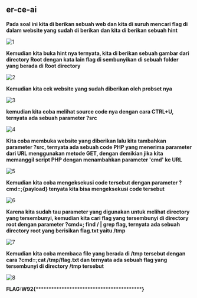 ## er-ce-ai

**Pada soal ini kita di berikan sebuah web dan kita di suruh mencari flag di dalam website yang sudah di berikan dan kita di berikan sebuah hint**

![1](https://github.com/Bayupangestu18/Official-Writeup-CTFTKJ2023/assets/136324726/b8a263f3-e96a-4a71-a4ac-5e3e47265f8d)

**Kemudian kita buka hint nya ternyata, kita di berikan sebuah gambar dari directory Root dengan kata lain flag di sembunyikan di sebuah folder yang berada di Root directory**

![2](https://github.com/Bayupangestu18/Official-Writeup-CTFTKJ2023/assets/136324726/c0d6396c-94ea-4331-b6bb-02dfd6846c2a)

**Kemudian kita cek website yang sudah diberikan oleh probset nya**

![3](https://github.com/Bayupangestu18/Official-Writeup-CTFTKJ2023/assets/136324726/151fc170-caf9-470a-9b0c-c1c4a80775e3)

**kemudian kita coba melihat source code nya dengan cara CTRL+U, ternyata ada sebuah parameter ?src**

![4](https://github.com/Bayupangestu18/Official-Writeup-CTFTKJ2023/assets/136324726/78bee94e-033d-4fae-9fad-f8e13b74565d)

**Kita coba membuka website yang diberikan lalu kita tambahkan parameter ?src, ternyata ada sebuah code PHP yang menerima parameter dari URL menggunakan metode GET, dengan demikian jika kita memanggil script PHP dengan menambahkan parameter 'cmd' ke URL**

![5](https://github.com/Bayupangestu18/Official-Writeup-CTFTKJ2023/assets/136324726/b62bdfb3-272c-4ea4-b60d-9334db92e8f1)

**Kemudian kita coba mengeksekusi code tersebut dengan parameter ?cmd=;{payload} tenyata kita bisa mengeksekusi code tersebut**

![6](https://github.com/Bayupangestu18/Official-Writeup-CTFTKJ2023/assets/136324726/38194329-11a5-4e96-a138-3b716b4f0543)

**Karena kita sudah tau parameter yang digunakan untuk melihat directory yang tersembunyi, kemudian kita cari flag yang tersembunyi di directory root dengan parameter ?cmd=; find / | grep flag, ternyata ada sebuah directory root yang berisikan flag.txt yaitu /tmp**

![7](https://github.com/Bayupangestu18/Official-Writeup-CTFTKJ2023/assets/136324726/717927f9-e686-416b-af35-ebfe1df7357c)

**Kemudian kita coba membaca file yang berada di /tmp tersebut dengan cara ?cmd=;cat /tmp/flag.txt dan ternyata ada sebuah flag yang tersembunyi di directory /tmp tersebut**

![8](https://github.com/Bayupangestu18/Official-Writeup-CTFTKJ2023/assets/136324726/bd218eeb-d622-4541-9436-2004cb26b767)





**FLAG:W92{*********************************************}**
